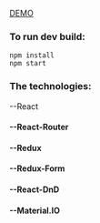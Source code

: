 [DEMO](https://my-notes-13.herokuapp.com/)
### To run dev build:

```
npm install
npm start
```
### The technologies:

--React
#### --React-Router
#### --Redux
#### --Redux-Form
#### --React-DnD
#### --Material.IO
